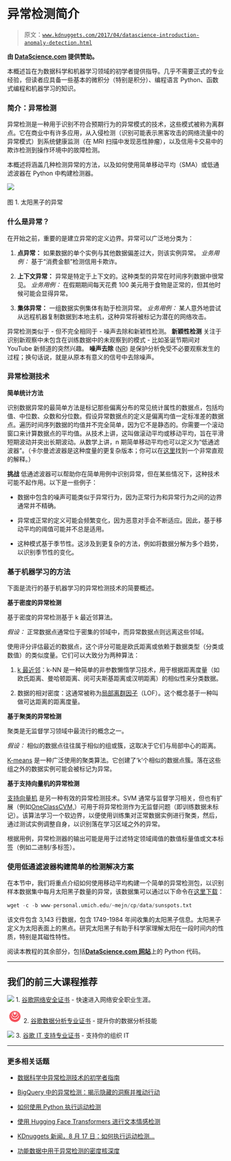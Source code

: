 # 异常检测简介

> 原文：[`www.kdnuggets.com/2017/04/datascience-introduction-anomaly-detection.html`](https://www.kdnuggets.com/2017/04/datascience-introduction-anomaly-detection.html)

**由 [DataScience.com](https://www.datascience.com/blog/intro-to-anomaly-detection-learn-data-science-tutorials) 提供赞助。**

本概述旨在为数据科学和机器学习领域的初学者提供指导。几乎不需要正式的专业经验，但读者应具备一些基本的微积分（特别是积分）、编程语言 Python、函数式编程和机器学习的知识。

### 简介：异常检测

异常检测是一种用于识别不符合预期行为的异常模式的技术，这些模式被称为离群点。它在商业中有许多应用，从入侵检测（识别可能表示黑客攻击的网络流量中的异常模式）到系统健康监测（在 MRI 扫描中发现恶性肿瘤），以及信用卡交易中的欺诈检测到操作环境中的故障检测。

本概述将涵盖几种检测异常的方法，以及如何使用简单移动平均（SMA）或低通滤波器在 Python 中构建检测器。

![](https://www.datascience.com/blog/intro-to-anomaly-detection-learn-data-science-tutorials)

图 1\. 太阳黑子的异常

### 什么是异常？

在开始之前，重要的是建立异常的定义边界。异常可以广泛地分类为：

1.  **点异常：** 如果数据的单个实例与其他数据偏差过大，则该实例异常。 *业务用例：* 基于“消费金额”检测信用卡欺诈。

1.  **上下文异常：** 异常是特定于上下文的。这种类型的异常在时间序列数据中很常见。 *业务用例：* 在假期期间每天花费 100 美元用于食物是正常的，但其他时候可能会显得异常。

1.  **集体异常：** 一组数据实例集体有助于检测异常。 *业务用例：* 某人意外地尝试从远程机器复制数据到本地主机，这种异常将被标记为潜在的网络攻击。

异常检测类似于 - 但不完全相同于 - 噪声去除和新颖性检测。 **新颖性检测** 关注于识别新观察中未包含在训练数据中的未观察到的模式 - 比如圣诞节期间对 YouTube 新频道的突然兴趣。 **噪声去除** ([NR](http://datamining.rutgers.edu/publication/tkdehcleaner.pdf)) 是保护分析免受不必要观察发生的过程；换句话说，就是从原本有意义的信号中去除噪声。

### 异常检测技术

**简单统计方法**

识别数据异常的最简单方法是标记那些偏离分布的常见统计属性的数据点，包括均值、中位数、众数和分位数。假设异常数据点的定义是偏离均值一定标准差的数据点。遍历时间序列数据的均值并不完全简单，因为它不是静态的。你需要一个滚动窗口来计算数据点的平均值。从技术上讲，这叫做滚动平均或移动平均，旨在平滑短期波动并突出长期波动。从数学上讲，n 期简单移动平均也可以定义为“低通滤波器”。（卡尔曼滤波器是这种度量的更复杂版本；你可以在[这里](http://www.bzarg.com/p/how-a-kalman-filter-works-in-pictures/)找到一个非常直观的解释。）

**挑战** 低通滤波器可以帮助你在简单用例中识别异常，但在某些情况下，这种技术可能不起作用。以下是一些例子：

+   数据中包含的噪声可能类似于异常行为，因为正常行为和异常行为之间的边界通常并不精确。

+   异常或正常的定义可能会频繁变化，因为恶意对手会不断适应。因此，基于移动平均的阈值可能并不总是适用。

+   这种模式基于季节性。这涉及到更复杂的方法，例如将数据分解为多个趋势，以识别季节性的变化。

### 基于机器学习的方法

下面是流行的基于机器学习的异常检测技术的简要概述。

**基于密度的异常检测**

基于密度的异常检测基于 k 最近邻算法。

*假设：* 正常数据点通常位于密集的邻域中，而异常数据点则远离这些邻域。

使用评分评估最近的数据点，这个评分可能是欧氏距离或依赖于数据类型（分类或数值）的类似度量。它们可以大致分为两种算法：

1.  [k 最近邻](http://www.scholarpedia.org/article/K-nearest_neighbor)：k-NN 是一种简单的非参数懒惰学习技术，用于根据距离度量（如欧氏距离、曼哈顿距离、闵可夫斯基距离或汉明距离）的相似性来分类数据。

1.  数据的相对密度：这通常被称为[局部离群因子](http://link.springer.com/article/10.1007%2Fs10618-012-0300-z)（LOF）。这个概念基于一种叫做可达距离的距离度量。

**基于聚类的异常检测**

聚类是无监督学习领域中最流行的概念之一。

*假设：* 相似的数据点往往属于相似的组或簇，这取决于它们与局部中心的距离。

[K-means](https://www.datascience.com/blog/introduction-to-k-means-clustering-algorithm-learn-data-science-tutorials) 是一种广泛使用的聚类算法。它创建了‘k’个相似的数据点簇。落在这些组之外的数据实例可能会被标记为异常。

**基于支持向量机的异常检测**

[支持向量机](http://citeseerx.ist.psu.edu/viewdoc/download?doi=10.1.1.675.575&rep=rep1&type=pdf) 是另一种有效的异常检测技术。SVM 通常与监督学习相关，但也有扩展（例如[OneClassCVM,](http://scikit-learn.org/stable/modules/generated/sklearn.svm.OneClassSVM.html)）可用于将异常检测作为无监督问题（即训练数据未标记）。该算法学习一个软边界，以便使用训练集对正常数据实例进行聚类，然后，通过测试实例调整自身，以识别落在学习区域之外的异常。

根据用例，异常检测器的输出可能是用于过滤特定领域阈值的数值标量值或文本标签（例如二进制/多标签）。

### 使用低通滤波器构建简单的检测解决方案

在本节中，我们将重点介绍如何使用移动平均构建一个简单的异常检测包，以识别样本数据集中每月太阳黑子数量的异常，该数据集可以通过以下命令在[这里下载](http://www-personal.umich.edu/~mejn/cp/data/sunspots.txt)：

```py
wget -c -b www-personal.umich.edu/~mejn/cp/data/sunspots.txt

```

该文件包含 3,143 行数据，包含 1749-1984 年间收集的太阳黑子信息。太阳黑子定义为太阳表面上的黑点。研究太阳黑子有助于科学家理解太阳在一段时间内的性质，特别是其磁性特性。

阅读本教程的其余部分，包括[**DataScience.com 网站**](https://www.datascience.com/blog/intro-to-anomaly-detection-learn-data-science-tutorials)上的 Python 代码。

* * *

## 我们的前三大课程推荐

![](img/0244c01ba9267c002ef39d4907e0b8fb.png) 1\. [谷歌网络安全证书](https://www.kdnuggets.com/google-cybersecurity) - 快速进入网络安全职业生涯。

![](img/e225c49c3c91745821c8c0368bf04711.png) 2\. [谷歌数据分析专业证书](https://www.kdnuggets.com/google-data-analytics) - 提升你的数据分析技能

![](img/0244c01ba9267c002ef39d4907e0b8fb.png) 3\. [谷歌 IT 支持专业证书](https://www.kdnuggets.com/google-itsupport) - 支持你的组织 IT

* * *

### 更多相关话题

+   [数据科学中异常检测技术的初学者指南](https://www.kdnuggets.com/2023/05/beginner-guide-anomaly-detection-techniques-data-science.html)

+   [BigQuery 中的异常检测：揭示隐藏的洞察并推动行动](https://www.kdnuggets.com/anomaly-detection-in-bigquery-uncover-hidden-insights-and-drive-action)

+   [如何使用 Python 执行运动检测](https://www.kdnuggets.com/2022/08/perform-motion-detection-python.html)

+   [使用 Hugging Face Transformers 进行文本情感检测](https://www.kdnuggets.com/using-hugging-face-transformers-for-emotion-detection-in-text)

+   [KDnuggets 新闻，8 月 17 日：如何执行运动检测…](https://www.kdnuggets.com/2022/n33.html)

+   [功能数据中用于异常检测的密度核深度](https://www.kdnuggets.com/density-kernel-depth-for-outlier-detection-in-functional-data)
